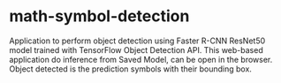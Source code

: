 # math-symbol-detection
Application to perform object detection using Faster R-CNN ResNet50 model trained with TensorFlow Object Detection API. This web-based application do inference from Saved Model, can be open in the browser. Object detected is the prediction symbols with their bounding box.
